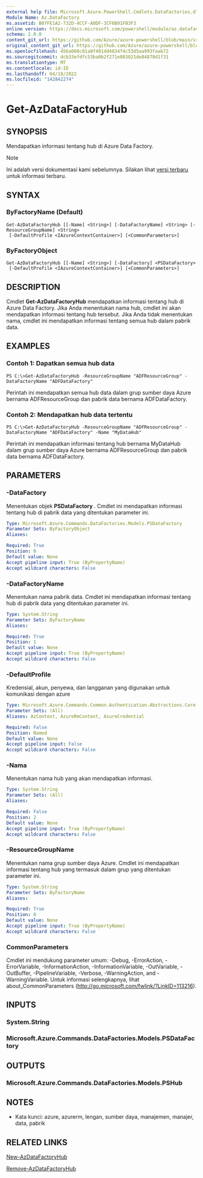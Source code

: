 ```yaml
---
external help file: Microsoft.Azure.PowerShell.Cmdlets.DataFactories.dll-Help.xml
Module Name: Az.DataFactory
ms.assetid: B07FE1A2-732D-4CCF-A0DF-3CF6B91FB3F3
online version: https://docs.microsoft.com/powershell/module/az.datafactory/get-azdatafactoryhub
schema: 2.0.0
content_git_url: https://github.com/Azure/azure-powershell/blob/main/src/DataFactory/DataFactoryV2/help/Get-AzDataFactoryHub.md
original_content_git_url: https://github.com/Azure/azure-powershell/blob/main/src/DataFactory/DataFactoryV2/help/Get-AzDataFactoryHub.md
ms.openlocfilehash: 456a008c81a8f401dd4834f4c53d5aa993faab72
ms.sourcegitcommit: dcb33efdfc53ba0b2f271e883021de84878d1f31
ms.translationtype: MT
ms.contentlocale: id-ID
ms.lasthandoff: 04/18/2022
ms.locfileid: "142842274"
---
```

# Get-AzDataFactoryHub

## SYNOPSIS
Mendapatkan informasi tentang hub di Azure Data Factory.

> [!NOTE]
>Ini adalah versi dokumentasi kami sebelumnya. Silakan lihat [versi terbaru](/powershell/module/az.datafactory/get-azdatafactoryhub) untuk informasi terbaru.

## SYNTAX

### ByFactoryName (Default)
```
Get-AzDataFactoryHub [[-Name] <String>] [-DataFactoryName] <String> [-ResourceGroupName] <String>
 [-DefaultProfile <IAzureContextContainer>] [<CommonParameters>]
```

### ByFactoryObject
```
Get-AzDataFactoryHub [[-Name] <String>] [-DataFactory] <PSDataFactory>
 [-DefaultProfile <IAzureContextContainer>] [<CommonParameters>]
```

## DESCRIPTION
Cmdlet **Get-AzDataFactoryHub** mendapatkan informasi tentang hub di Azure Data Factory.
Jika Anda menentukan nama hub, cmdlet ini akan mendapatkan informasi tentang hub tersebut.
Jika Anda tidak menentukan nama, cmdlet ini mendapatkan informasi tentang semua hub dalam pabrik data.

## EXAMPLES

### Contoh 1: Dapatkan semua hub data
```
PS C:\>Get-AzDataFactoryHub -ResourceGroupName "ADFResourceGroup" -DataFactoryName "ADFDataFactory"
```

Perintah ini mendapatkan semua hub data dalam grup sumber daya Azure bernama ADFResourceGroup dan pabrik data bernama ADFDataFactory.

### Contoh 2: Mendapatkan hub data tertentu
```
PS C:\>Get-AzDataFactoryHub -ResourceGroupName "ADFResourceGroup" -DataFactoryName "ADFDataFactory" -Name "MyDataHub"
```

Perintah ini mendapatkan informasi tentang hub bernama MyDataHub dalam grup sumber daya Azure bernama ADFResourceGroup dan pabrik data bernama ADFDataFactory.

## PARAMETERS

### -DataFactory
Menentukan objek **PSDataFactory** .
Cmdlet ini mendapatkan informasi tentang hub di pabrik data yang ditentukan parameter ini.

```yaml
Type: Microsoft.Azure.Commands.DataFactories.Models.PSDataFactory
Parameter Sets: ByFactoryObject
Aliases:

Required: True
Position: 0
Default value: None
Accept pipeline input: True (ByPropertyName)
Accept wildcard characters: False
```

### -DataFactoryName
Menentukan nama pabrik data.
Cmdlet ini mendapatkan informasi tentang hub di pabrik data yang ditentukan parameter ini.

```yaml
Type: System.String
Parameter Sets: ByFactoryName
Aliases:

Required: True
Position: 1
Default value: None
Accept pipeline input: True (ByPropertyName)
Accept wildcard characters: False
```

### -DefaultProfile
Kredensial, akun, penyewa, dan langganan yang digunakan untuk komunikasi dengan azure

```yaml
Type: Microsoft.Azure.Commands.Common.Authentication.Abstractions.Core.IAzureContextContainer
Parameter Sets: (All)
Aliases: AzContext, AzureRmContext, AzureCredential

Required: False
Position: Named
Default value: None
Accept pipeline input: False
Accept wildcard characters: False
```

### -Nama
Menentukan nama hub yang akan mendapatkan informasi.

```yaml
Type: System.String
Parameter Sets: (All)
Aliases:

Required: False
Position: 2
Default value: None
Accept pipeline input: True (ByPropertyName)
Accept wildcard characters: False
```

### -ResourceGroupName
Menentukan nama grup sumber daya Azure.
Cmdlet ini mendapatkan informasi tentang hub yang termasuk dalam grup yang ditentukan parameter ini.

```yaml
Type: System.String
Parameter Sets: ByFactoryName
Aliases:

Required: True
Position: 0
Default value: None
Accept pipeline input: True (ByPropertyName)
Accept wildcard characters: False
```

### CommonParameters
Cmdlet ini mendukung parameter umum: -Debug, -ErrorAction, -ErrorVariable, -InformationAction, -InformationVariable, -OutVariable, -OutBuffer, -PipelineVariable, -Verbose, -WarningAction, and -WarningVariable. Untuk informasi selengkapnya, lihat about_CommonParameters (http://go.microsoft.com/fwlink/?LinkID=113216).

## INPUTS

### System.String

### Microsoft.Azure.Commands.DataFactories.Models.PSDataFactory

## OUTPUTS

### Microsoft.Azure.Commands.DataFactories.Models.PSHub

## NOTES
* Kata kunci: azure, azurerm, lengan, sumber daya, manajemen, manajer, data, pabrik

## RELATED LINKS

[New-AzDataFactoryHub](./New-AzDataFactoryHub.md)

[Remove-AzDataFactoryHub](./Remove-AzDataFactoryHub.md)



